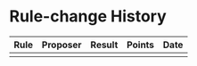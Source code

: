 # Rule-change History

Rule | Proposer | Result | Points | Date
---- | -------- | ------ | ------ | ----
| | | |
